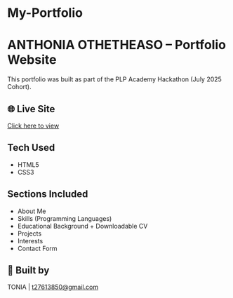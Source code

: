 # My-Portfolio
# ANTHONIA OTHETHEASO – Portfolio Website

This portfolio was built as part of the PLP Academy Hackathon (July 2025 Cohort).

## 🌐 Live Site
[Click here to view](https://USERNAME.github.io/oge-portfolio/)

## Tech Used
- HTML5
- CSS3

## Sections Included
- About Me
- Skills (Programming Languages)
- Educational Background + Downloadable CV
- Projects
- Interests
- Contact Form

## 🧠 Built by
TONIA | [t27613850@gmail.com](t27613850@gmail.com)

